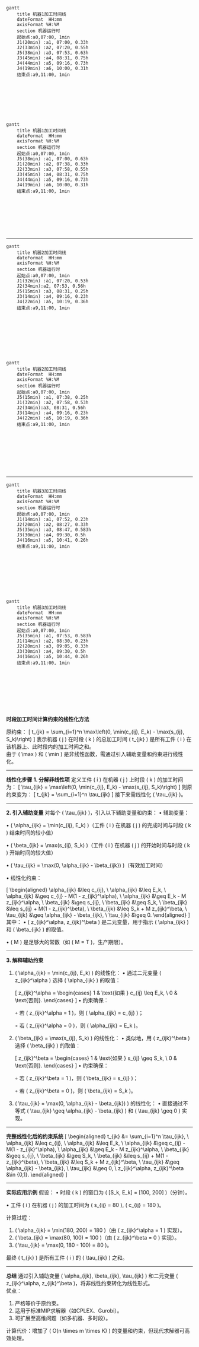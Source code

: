  
<div style="width: 100%; height: 300px; margin: 0 auto">

```mermaid
gantt
    title 机器1加工时间线
    dateFormat  HH:mm
    axisFormat %H:%M
    section 机器运行时
    起始点:a0,07:00, 1min
    J1(20min) :a1, 07:00, 0.33h
    J2(33min) :a2, 07:20, 0.55h
    J5(38min) :a3, 07:53, 0.63h
    J3(45min) :a4, 08:31, 0.75h
    J4(44min) :a5, 09:16, 0.73h
    J4(19min) :a6, 10:00, 0.31h
    结束点:a9,11:00, 1min
```
</div>
<div style="width: 100%; height: 300px; margin: 0 auto">

```mermaid
gantt
    title 机器1加工时间线
    dateFormat  HH:mm
    axisFormat %H:%M
    section 机器运行时
    起始点:a0,07:00, 1min
    J5(38min) :a1, 07:00, 0.63h
    J1(20min) :a2, 07:38, 0.33h
    J2(33min) :a3, 07:58, 0.55h
    J3(45min) :a4, 08:31, 0.75h
    J4(44min) :a5, 09:16, 0.73h
    J4(19min) :a6, 10:00, 0.31h
    结束点:a9,11:00, 1min
```
</div>


---




<div style="width: 100%; height: 300px; margin: 0 auto">

```mermaid
gantt
    title 机器2加工时间线
    dateFormat  HH:mm
    axisFormat %H:%M
    section 机器运行时
    起始点:a0,07:00, 1min
    J1(32min) :a1, 07:20, 0.53h
    J2(34min):a2, 07:53, 0.56h
    J5(15min) :a3, 08:31, 0.25h
    J3(14min) :a4, 09:16, 0.23h
    J4(22min) :a5, 10:19, 0.36h
    结束点:a9,11:00, 1min
```
</div>


<div style="width: 100%; height: 300px; margin: 0 auto">

```mermaid
gantt
    title 机器2加工时间线
    dateFormat  HH:mm
    axisFormat %H:%M
    section 机器运行时
    起始点:a0,07:00, 1min
    J5(15min) :a1, 07:38, 0.25h
    J1(32min) :a2, 07:58, 0.53h
    J2(34min):a3, 08:31, 0.56h
    J3(14min) :a4, 09:16, 0.23h
    J4(22min) :a5, 10:19, 0.36h
    结束点:a9,11:00, 1min
```
</div>



---







<div style="width: 100%; height: 300px; margin: 0 auto">

```mermaid
gantt
    title 机器3加工时间线
    dateFormat  HH:mm
    axisFormat %H:%M
    section 机器运行时
    起始点:a0,07:00, 1min
    J1(14min) :a1, 07:52, 0.23h
    J2(20min) :a2, 08:27, 0.33h
    J5(35min) :a3, 08:47, 0.583h
    J3(30min) :a4, 09:30, 0.5h
    J4(16min) :a5, 10:41, 0.26h
    结束点:a9,11:00, 1min
```
</div> 

 

<div style="width: 100%; height: 300px; margin: 0 auto">

```mermaid
gantt
    title 机器3加工时间线
    dateFormat  HH:mm
    axisFormat %H:%M
    section 机器运行时
    起始点:a0,07:00, 1min
    J5(35min) :a1, 07:53, 0.583h
    J1(14min) :a2, 08:30, 0.23h
    J2(20min) :a3, 09:05, 0.33h
    J3(30min) :a4, 09:30, 0.5h
    J4(16min) :a5, 10:44, 0.26h
    结束点:a9,11:00, 1min
```
</div>



**时段加工时间计算约束的线性化方法**

原约束：
\[
t_{jk} = \sum_{i=1}^n \max\left(0, \min(c_{ij}, E_k) - \max(s_{ij}, S_k)\right)
\]
表示机器 \( j \) 在时段 \( k \) 的总加工时间 \( t_{jk} \) 是所有工件 \( i \) 在该机器上、此时段内的加工时间之和。  
由于 \( \max \) 和 \( \min \) 是非线性函数，需通过引入辅助变量和约束进行线性化。

---

**线性化步骤**
**1. 分解非线性项**
定义工件 \( i \) 在机器 \( j \) 上时段 \( k \) 的加工时间为：
\[
\tau_{ijk} = \max\left(0, \min(c_{ij}, E_k) - \max(s_{ij}, S_k)\right)
\]
则原约束变为：
\[
t_{jk} = \sum_{i=1}^n \tau_{ijk}
\]
接下来需线性化 \( \tau_{ijk} \)。

---

**2. 引入辅助变量**
对每个 \( \tau_{ijk} \)，引入以下辅助变量和约束：
• 辅助变量：

  • \( \alpha_{ijk} = \min(c_{ij}, E_k) \)（工件 \( i \) 在机器 \( j \) 的完成时间与时段 \( k \) 结束时间的较小值）

  • \( \beta_{ijk} = \max(s_{ij}, S_k) \)（工件 \( i \) 在机器 \( j \) 的开始时间与时段 \( k \) 开始时间的较大值）

  • \( \tau_{ijk} = \max(0, \alpha_{ijk} - \beta_{ijk}) \)（有效加工时间）


• 线性化约束：

  \[
  \begin{aligned}
  \alpha_{ijk} &\leq c_{ij}, \\
  \alpha_{ijk} &\leq E_k, \\
  \alpha_{ijk} &\geq c_{ij} - M(1 - z_{ijk}^\alpha), \\
  \alpha_{ijk} &\geq E_k - M z_{ijk}^\alpha, \\
  \beta_{ijk} &\geq s_{ij}, \\
  \beta_{ijk} &\geq S_k, \\
  \beta_{ijk} &\leq s_{ij} + M(1 - z_{ijk}^\beta), \\
  \beta_{ijk} &\leq S_k + M z_{ijk}^\beta, \\
  \tau_{ijk} &\geq \alpha_{ijk} - \beta_{ijk}, \\
  \tau_{ijk} &\geq 0.
  \end{aligned}
  \]
  其中：
  • \( z_{ijk}^\alpha, z_{ijk}^\beta \) 是二元变量，用于指示 \( \alpha_{ijk} \) 和 \( \beta_{ijk} \) 的取值。

  • \( M \) 是足够大的常数（如 \( M = T \)，生产期限）。


---

**3. 解释辅助约束**
1. \( \alpha_{ijk} = \min(c_{ij}, E_k) \) 的线性化：
   • 通过二元变量 \( z_{ijk}^\alpha \) 选择 \( \alpha_{ijk} \) 的取值：

     \[
     z_{ijk}^\alpha = 
     \begin{cases} 
     1 & \text{如果 } c_{ij} \leq E_k, \\
     0 & \text{否则}.
     \end{cases}
     \]
   • 约束确保：

     ◦ 若 \( z_{ijk}^\alpha = 1 \)，则 \( \alpha_{ijk} = c_{ij} \)；

     ◦ 若 \( z_{ijk}^\alpha = 0 \)，则 \( \alpha_{ijk} = E_k \)。


2. \( \beta_{ijk} = \max(s_{ij}, S_k) \) 的线性化：
   • 类似地，用 \( z_{ijk}^\beta \) 选择 \( \beta_{ijk} \) 的取值：

     \[
     z_{ijk}^\beta = 
     \begin{cases} 
     1 & \text{如果 } s_{ij} \geq S_k, \\
     0 & \text{否则}.
     \end{cases}
     \]
   • 约束确保：

     ◦ 若 \( z_{ijk}^\beta = 1 \)，则 \( \beta_{ijk} = s_{ij} \)；

     ◦ 若 \( z_{ijk}^\beta = 0 \)，则 \( \beta_{ijk} = S_k \)。


3. \( \tau_{ijk} = \max(0, \alpha_{ijk} - \beta_{ijk}) \) 的线性化：
   • 直接通过不等式 \( \tau_{ijk} \geq \alpha_{ijk} - \beta_{ijk} \) 和 \( \tau_{ijk} \geq 0 \) 实现。


---

**完整线性化后的约束系统**
\[
\begin{aligned}
t_{jk} &= \sum_{i=1}^n \tau_{ijk}, \\
\alpha_{ijk} &\leq c_{ij}, \\
\alpha_{ijk} &\leq E_k, \\
\alpha_{ijk} &\geq c_{ij} - M(1 - z_{ijk}^\alpha), \\
\alpha_{ijk} &\geq E_k - M z_{ijk}^\alpha, \\
\beta_{ijk} &\geq s_{ij}, \\
\beta_{ijk} &\geq S_k, \\
\beta_{ijk} &\leq s_{ij} + M(1 - z_{ijk}^\beta), \\
\beta_{ijk} &\leq S_k + M z_{ijk}^\beta, \\
\tau_{ijk} &\geq \alpha_{ijk} - \beta_{ijk}, \\
\tau_{ijk} &\geq 0, \\
z_{ijk}^\alpha, z_{ijk}^\beta &\in \{0,1\}.
\end{aligned}
\]

---

**实际应用示例**
假设：
• 时段 \( k \) 的窗口为 \( [S_k, E_k] = [100, 200] \)（分钟）。

• 工件 \( i \) 在机器 \( j \) 的加工时间为 \( s_{ij} = 80 \), \( c_{ij} = 180 \)。


计算过程：
1. \( \alpha_{ijk} = \min(180, 200) = 180 \)（由 \( z_{ijk}^\alpha = 1 \) 实现）。
2. \( \beta_{ijk} = \max(80, 100) = 100 \)（由 \( z_{ijk}^\beta = 0 \) 实现）。
3. \( \tau_{ijk} = \max(0, 180 - 100) = 80 \)。

最终 \( t_{jk} \) 是所有工件 \( i \) 的 \( \tau_{ijk} \) 之和。

---

**总结**
通过引入辅助变量 \( \alpha_{ijk}, \beta_{ijk}, \tau_{ijk} \) 和二元变量 \( z_{ijk}^\alpha, z_{ijk}^\beta \)，将非线性约束转化为线性形式。  
优点：
1. 严格等价于原约束。
2. 适用于标准MIP求解器（如CPLEX、Gurobi）。
3. 可扩展至高维问题（如多机器、多时段）。  

计算代价：增加了 \( O(n \times m \times K) \) 的变量和约束，但现代求解器可高效处理。